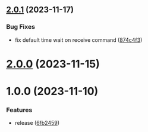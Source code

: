 ## [2.0.1](https://github.com/fgiova/mini-sqs-client/compare/2.0.0...2.0.1) (2023-11-17)


### Bug Fixes

* fix default time wait on receive command ([874c4f3](https://github.com/fgiova/mini-sqs-client/commit/874c4f3d6aea09a190b926081db7ab1e3a67cd73))

# [2.0.0](https://github.com/fgiova/mini-sqs-client/compare/1.0.0...2.0.0) (2023-11-15)

# 1.0.0 (2023-11-10)


### Features

* release ([6fb2459](https://github.com/fgiova/mini-sqs-client/commit/6fb245922df772f4fbc0e1d818190f4f8dc6eabc))
